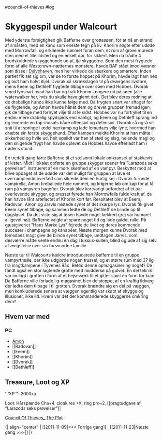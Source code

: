 #council-of-thieves #log

# Skyggespil under Walcourt  
Med yderste forsigtighed gik Bafferne over grottesøen, for at nå en strand af småsten, med en kano som eneste tegn på liv. Khorim søgte efter udøde med Morrowfall, og erklærede rummet foran dem, et rum af grove murede sten med et lille ildsted og en enkelt dør, for sikkert. Men da trådte 4 bredskuldrede skyggehunde ud af, tja skyggerne. Som den mest frygtede form af alle Westcrown-nætternes monstere, havde BAF stået imod væsner som disse i [Delvehaven](Delvehaven.md), men her virkede de stærkere og smartere. Inden partiet fik set sig om, var de to første hoppet på Khorim, havde lagt ham ned og bidt ham halvt ihjel. Dvorak så skrækslagen til på dværgens livsfare, mens Eeem og Dethleff flygtede tilbage over søen med Hobbes. Dvorak smed lynsnart hvad han bar og trak Khorim længere ud på søen (alle waterwalker her, hvis du skulle have glemt det). Det blev deres redning at de drabelige hunde ikke kunne følge med. Da frygten snart var aftaget for de flygtende, og Amon havde hånet dem og drevet gruppen fremad igen, gik de tilbage med fornyet vilje til at le sidst. Hobbes var nu fortryllet til en endnu mere drabelig spydspids end vanligt, og Eeem og Dethleff sprang ind og leverede en top-indsats både offensivt og defensivt. Dvorak så også sit snit til at springe i ædel nærkamp og lade Iomedaes vilje lyne, hvormed han dræbte sin første skyggehund. Efter kampen meldte Khorim at han måtte i sikkerhed og hvile ud, helt opslidt var han af stød og slag, helende magi og den snigende frygt han havde oplevet da Hobbes havde efterladt ham i nødens stund. 
En tredelt gang førte Bafferne til et sælsomt lokale omkranset af stakkevis af kister. Midt i lokalet opførte en gruppe skygger scener fra "Larazods seks prøvelser", instrueret af en mørk skønhed af en vampyr. Beskyttet mod at blive opdaget af de udøde var det muligt for gruppen at lave et overrumplende overfald som sikrede dem en hurtig sejr: Dvorak turnede vampirella, Amon fireballede hele rummet, og krigerne løb om kap for at få ram på vampyren bagefter. Dvorak blev kortvarigt udfordret af et par overlevende skygger, og presset fyrede han Morrowfalls fulde kraft af, da han havde lånt artefactet af Khorim kort før. Resultatet blev at Eeem, Radovan, Amon og Jarvis mistede synet af det skarpe lys.  Dvorak fik givet Eeem synet tilbage, og sammen ledte de og Dethleff de blinde op til dagslyset. Da det viste sig at tøsen havde noget lækkert grej var humøret alligevel højt. Bafferne valgte at spare noget tid og lade guldet rulle. På gæstgiveriet "Hans Mørke Lys" fejrede de livet og deres kommende succeser i champagne og kanapéer. Næste morgen kunne Dvorak med Iomedaes magt give de blinde synet tilbage, undtagen Jarvis, som desværre måtte vente endnu en dag i luksus-suiten, blind og ude af sig selv af ængstelse over sin forsvundne familie.   
Næste tur til Walcourts kældre introducerede bafferne til en gruppe vampyrtrælle, der ikke udgjorde nogen trussel, og et større rum med 37 lig fra magtkampene i Tyvenes Råd. Betød denne opmagasinering noget?
De fandt også en stor lugtende grotte med muddersø på gulvet. En del teknik var indlagt i grotten i form af et hejseværk til et gitter samt en form for kran. Da Bafferne ville forlade lig-magasinet blev de stoppet af en kraftig ildvæg der ledte dem tilbage i til grotten. Dvorak brændte sig en del på væggen, men konkluderede senere at væggen egentlig var skabt af skygge og illusioner, ikke ild. Hvem var det der kommanderede skyggerne omkring dem?
## Hvem var med 
### PC 
* [Amon](Amon%20Dan%20Lucif.md)
* [[Radovan]]
* [[Eeem]]
* [[Khorim]]
* [[Dvorak]]
* [[Dethleff]]
## Treasure, Loot og XP 
'''XP''': 2000xp 
Loot: Hårspænde Cha+4, cloak res +X, ring pro+2, [[pragtudgave af "Larazods seks prøvelser"]]
[Council Of Thieves_ The Plot](Council%20Of%20Thieves_%20The%20Plot.md)
{| align="center"
| [[2011-11-09|<<< Forrige gang]] , [[2011-11-23|Næste gang >>>]]
|}
